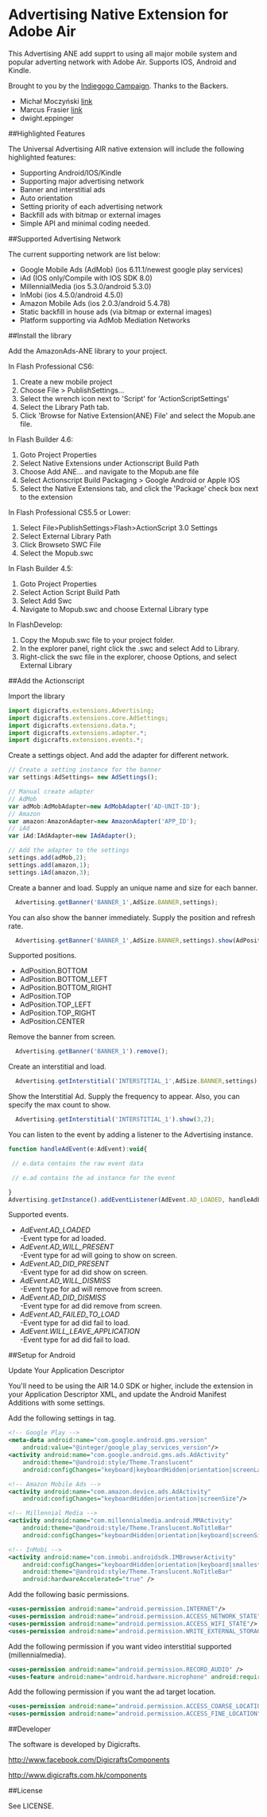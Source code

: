 Advertising Native Extension for Adobe Air
=========

This Advertising ANE add supprt to using all major mobile system and popular adverting network with Adobe Air. Supports IOS, Android and Kindle.

Brought to you by the [Indiegogo Campaign](https://www.indiegogo.com/projects/universal-advertising-air-native-extension/x/4441429). Thanks to the Backers.

* Michał Moczyński [link](https://www.indiegogo.com/individuals/8561839/x/4441429)
* Marcus Frasier [link](https://www.indiegogo.com/individuals/2120782/x/4441429)
* dwight.eppinger

##Highlighted Features

The Universal Advertising AIR native extension will include the following highlighted features:

* Supporting Android/IOS/Kindle
* Supporting major advertising network
* Banner and interstitial ads
* Auto orientation
* Setting priority of each advertising network
* Backfill ads with bitmap or external images
* Simple API and minimal coding needed. 

##Supported Advertising Network

The current supporting network are list below:

* Google Mobile Ads (AdMob) (ios 6.11.1/newest google play services)
* iAd (IOS only/Compile with IOS SDK 8.0)
* MillennialMedia (ios 5.3.0/android 5.3.0)
* InMobi (ios 4.5.0/android 4.5.0)
* Amazon Mobile Ads (ios 2.0.3/android 5.4.78)
* Static backfill in house ads (via bitmap or external images)
* Platform supporting via AdMob Mediation Networks

##Install the library

Add the AmazonAds-ANE library to your project.

In Flash Professional CS6:

  1. Create a new mobile project
  2. Choose File > PublishSettings... 
  3. Select the wrench icon next to 'Script' for 'ActionScriptSettings' 
  4. Select the Library Path tab. 
  5. Click 'Browse for Native Extension(ANE) File' and select the Mopub.ane file. 

In Flash Builder 4.6:

  1. Goto Project Properties
  2. Select Native Extensions under Actionscript Build Path
  3. Choose Add ANE... and navigate to the Mopub.ane file 
  4. Select Actionscript Build Packaging > Google Android or Apple IOS
  5. Select the Native Extensions tab, and click the 'Package' check box next to the extension

In Flash Professional CS5.5 or Lower:

  1. Select File>PublishSettings>Flash>ActionScript 3.0 Settings 
  2. Select External Library Path
  3. Click Browseto SWC File
  4. Select the Mopub.swc

In Flash Builder 4.5:

  1. Goto Project Properties
  2. Select Action Script Build Path
  3. Select Add Swc
  4. Navigate to Mopub.swc and choose External Library type

In FlashDevelop:

  1. Copy the Mopub.swc file to your project folder.
  2. In the explorer panel, right click the .swc and select Add to Library.
  3. Right-click the swc file in the explorer, choose Options, and select External Library

##Add the Actionscript

Import the library

```javascript
import digicrafts.extensions.Advertising;
import digicrafts.extensions.core.AdSettings;
import digicrafts.extensions.data.*;
import digicrafts.extensions.adapter.*;
import digicrafts.extensions.events.*;
```

Create a settings object. And add the adapter for different network.

```javascript       
// Create a setting instance for the banner         
var settings:AdSettings= new AdSettings();

// Manual create adapter
// AdMob
var adMob:AdMobAdapter=new AdMobAdapter('AD-UNIT-ID');
// Amazon
var amazon:AmazonAdapter=new AmazonAdapter('APP_ID');        
// iAd
var iAd:IAdAdapter=new IAdAdapter();

// Add the adapter to the settings
settings.add(adMob,2);
settings.add(amazon,1);
settings.iAd(amazon,3);
```

Create a banner and load. Supply an unique name and size for each banner.

```javascript
  Advertising.getBanner('BANNER_1',AdSize.BANNER,settings);
```

You can also show the banner immediately. Supply the position and refresh rate.

```javascript
  Advertising.getBanner('BANNER_1',AdSize.BANNER,settings).show(AdPosition.BOTTOM,30);
```

Supported positions.

* AdPosition.BOTTOM
* AdPosition.BOTTOM_LEFT
* AdPosition.BOTTOM_RIGHT
* AdPosition.TOP
* AdPosition.TOP_LEFT
* AdPosition.TOP_RIGHT
* AdPosition.CENTER

Remove the banner from screen.

```javascript
  Advertising.getBanner('BANNER_1').remove();
```

Create an interstitial and load.

```javascript
  Advertising.getInterstitial('INTERSTITIAL_1',AdSize.BANNER,settings);
```

Show the Interstitial Ad. Supply the frequency to appear. Also, you can specify the max count to show.

```javascript
  Advertising.getInterstitial('INTERSTITIAL_1').show(3,2);
```

You can listen to the event by adding a listener to the Advertising instance.

```javascript
function handleAdEvent(e:AdEvent):void{

 // e.data contains the raw event data

 // e.ad contains the ad instance for the event 

}
Advertising.getInstance().addEventListener(AdEvent.AD_LOADED, handleAdEvent );
```

Supported events.

- *AdEvent.AD_LOADED*               
    -Event type for ad loaded.
- *AdEvent.AD_WILL_PRESENT*         
    -Event type for ad will going to show on screen.
- *AdEvent.AD_DID_PRESENT*          
    -Event type for ad did show on screen.
- *AdEvent.AD_WILL_DISMISS*         
    -Event type for ad will remove from screen.
- *AdEvent.AD_DID_DISMISS*          
    -Event type for ad did remove from screen.
- *AdEvent.AD_FAILED_TO_LOAD*       
    -Event type for ad did fail to load.
- *AdEvent.WILL_LEAVE_APPLICATION*  
    -Event type for ad did fail to load.
     

##Setup for Android

Update Your Application Descriptor

You'll need to be using the AIR 14.0 SDK or higher, include the extension in your Application Descriptor XML, and update the Android Manifest Additions with some settings.

Add the following settings in <application> tag.

```xml
<!-- Google Play -->
<meta-data android:name="com.google.android.gms.version"
    android:value="@integer/google_play_services_version"/>
<activity android:name="com.google.android.gms.ads.AdActivity"
    android:theme="@android:style/Theme.Translucent"
    android:configChanges="keyboard|keyboardHidden|orientation|screenLayout|uiMode|screenSize|smallestScreenSize"/>

<!-- Amazon Mobile Ads -->
<activity android:name="com.amazon.device.ads.AdActivity"
    android:configChanges="keyboardHidden|orientation|screenSize"/>

<!-- Millennial Media -->
<activity android:name="com.millennialmedia.android.MMActivity"
    android:theme="@android:style/Theme.Translucent.NoTitleBar"
    android:configChanges="keyboardHidden|orientation|keyboard|screenSize" ></activity>

<!-- InMobi -->
<activity android:name="com.inmobi.androidsdk.IMBrowserActivity"
    android:configChanges="keyboardHidden|orientation|keyboard|smallestScreenSize|screenSize"
    android:theme="@android:style/Theme.Translucent.NoTitleBar"
    android:hardwareAccelerated="true" />
```
Add the following basic permissions.

```xml
<uses-permission android:name="android.permission.INTERNET"/>
<uses-permission android:name="android.permission.ACCESS_NETWORK_STATE"/>
<uses-permission android:name="android.permission.ACCESS_WIFI_STATE"/>
<uses-permission android:name="android.permission.WRITE_EXTERNAL_STORAGE" />
```

Add the following permission if you want video interstitial supported (millennialmedia).

```xml
<uses-permission android:name="android.permission.RECORD_AUDIO" />
<uses-feature android:name="android.hardware.microphone" android:required="false" />
```

Add the following permission if you want the ad target location.

```xml
<uses-permission android:name="android.permission.ACCESS_COARSE_LOCATION" />
<uses-permission android:name="android.permission.ACCESS_FINE_LOCATION" />
```

##Developer

The software is developed by Digicrafts.

http://www.facebook.com/DigicraftsComponents

http://www.digicrafts.com.hk/components

##License

See LICENSE.
